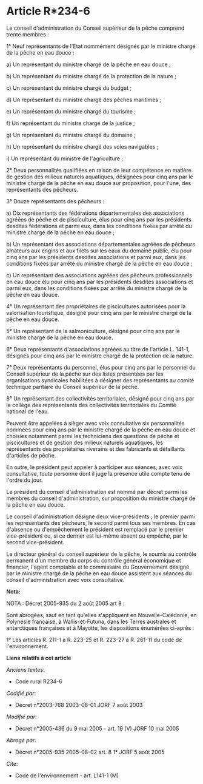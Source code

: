 # Article R*234-6

Le conseil d'administration du Conseil supérieur de la pêche comprend trente membres :

1° Neuf représentants de l'Etat nommément désignés par le ministre chargé de la pêche en eau douce :

a) Un représentant du ministre chargé de la pêche en eau douce ;

b) Un représentant du ministre chargé de la protection de la nature ;

c) Un représentant du ministre chargé du budget ;

d) Un représentant du ministre chargé des pêches maritimes ;

e) Un représentant du ministre chargé du tourisme ;

f) Un représentant du ministre chargé de la justice ;

g) Un représentant du ministre chargé du domaine ;

h) Un représentant du ministre chargé des voies navigables ;

i) Un représentant du ministre de l'agriculture ;

2° Deux personnalités qualifiées en raison de leur compétence en matière de gestion des milieux naturels aquatiques,
désignées pour cinq ans par le ministre chargé de la pêche en eau douce sur proposition, pour l'une, des représentants des
pêcheurs.

3° Douze représentants des pêcheurs :

a) Dix représentants des fédérations départementales des associations agréées de pêche et de pisciculture, élus pour cinq ans
par les présidents desdites fédérations et parmi eux, dans les conditions fixées par arrêté du ministre chargé de la pêche en
eau douce ;

b) Un représentant des associations départementales agréées de pêcheurs amateurs aux engins et aux filets sur les eaux du
domaine public, élu pour cinq ans par les présidents desdites associations et parmi eux, dans les conditions fixées par
arrêté du ministre chargé de la pêche en eau douce ;

c) Un représentant des associations agréées des pêcheurs professionnels en eau douce élu pour cinq ans par les présidents
desdites associations et parmi eux, dans les conditions fixées par arrêté du ministre chargé de la pêche en eau douce.

4° Un représentant des propriétaires de piscicultures autorisées pour la valorisation touristique, désigné pour cinq ans par
le ministre chargé de la pêche en eau douce.

5° Un représentant de la salmoniculture, désigné pour cinq ans par le ministre chargé de la pêche en eau douce.

6° Deux représentants d'associations agréées au titre de l'article L. 141-1, désignés pour cinq ans par le ministre chargé de
la protection de la nature.

7° Deux représentants du personnel, élus pour cinq ans par le personnel du Conseil supérieur de la pêche sur des listes
présentées par les organisations syndicales habilitées à désigner des représentants au comité technique paritaire du Conseil
supérieur de la pêche.

8° Un représentant des collectivités territoriales, désigné pour cinq ans par le collège des représentants des collectivités
territoriales du Comité national de l'eau.

Peuvent être appelées à sièger avec voix consultative six personnalités nommées pour cinq ans par le ministre chargé de la
pêche en eau douce et choisies notamment parmi les techniciens des questions de pêche et piscicultures et de gestion des
milieux naturels aquatiques, les représentants des propriétaires riverains et des fabricants et détaillants d'articles de
pêche.

En outre, le président peut appeler à participer aux séances, avec voix consultative, toute personne dont il juge la présence
utile compte tenu de l'ordre du jour.

Le président du conseil d'administration est nommé par décret parmi les membres du conseil d'administration, sur proposition
du ministre chargé de la pêche en eau douce.

Le conseil d'administration désigne deux vice-présidents ; le premier parmi les représentants des pêcheurs, le second parmi
tous ses membres. En cas d'absence ou d'empêchement le président est remplacé par le premier vice-président ou, si ce dernier
est lui-même absent ou empêché, par le second vice-président.

Le directeur général du conseil supérieur de la pêche, le soumis au contrôle permanent d'un membre du corps du contrôle
général économique et financier, l'agent comptable et le commissaire du Gouvernement désigné par le ministre chargé de la
pêche en eau douce assistent aux séances du conseil d'administration avec voix consultative.

**Nota:**

NOTA : Décret 2005-935 du 2 août 2005 art 8 :

Sont abrogées, sauf en tant qu'elles s'appliquent en Nouvelle-Calédonie, en Polynésie française, à Wallis-et-Futuna, dans les
Terres australes et antarctiques françaises et à Mayotte, les dispositions énumérées ci-après :

1° Les articles R. 211-1 à R. 223-25 et R. 223-27 à R. 261-11 du code de l'environnement.

**Liens relatifs à cet article**

_Anciens textes_:

  - Code rural R234-6

_Codifié par_:

  - Décret n°2003-768 2003-08-01 JORF 7 août 2003

_Modifié par_:

  - Décret n°2005-436 du 9 mai 2005 - art. 19 (V) JORF 10 mai 2005

_Abrogé par_:

  - Décret n°2005-935 2005-08-02 art. 8 1° JORF 5 août 2005

_Cite_:

  - Code de l'environnement - art. L141-1 (M)
